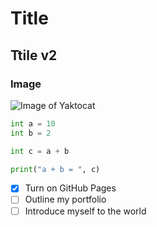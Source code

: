 # Title

## Ttile v2

### Image
![Image of Yaktocat](https://octodex.github.com/images/yaktocat.png)

``` python
int a = 10
int b = 2

int c = a + b

print("a + b = ", c)
```

- [x] Turn on GitHub Pages
- [ ] Outline my portfolio
- [ ] Introduce myself to the world
